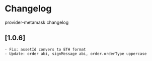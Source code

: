 # Changelog

provider-metamask changelog

## [1.0.6]
	- Fix: assetId convers to ETH format
	- Update: order abi, signMessage abi, order.orderType uppercase
